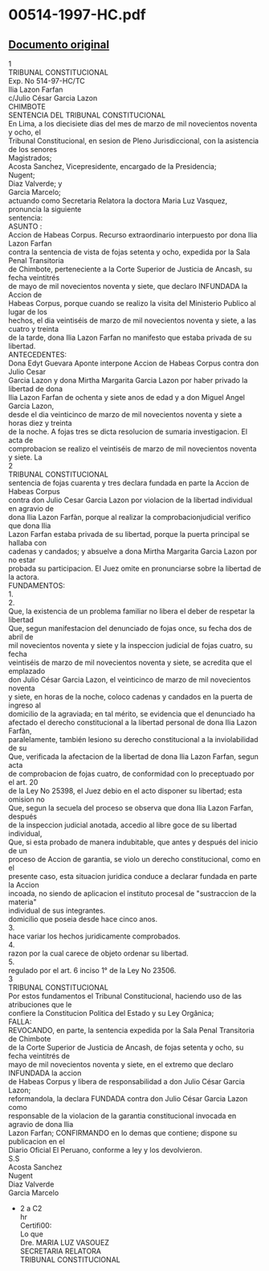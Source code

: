
00514-1997-HC.pdf
=================
  
[Documento original](https://tc.gob.pe/jurisprudencia/1998/00514-1997-HC.pdf)  
---  
1  
TRIBUNAL CONSTITUCIONAL  
Exp. No 514-97-HC/TC  
Ilia Lazon Farfan  
c/Julio César Garcia Lazon  
CHIMBOTE  
SENTENCIA DEL TRIBUNAL CONSTITUCIONAL  
En Lima, a los diecisiete dias del mes de marzo de mil novecientos noventa y ocho, el  
Tribunal Constitucional, en sesion de Pleno Jurisdiccional, con la asistencia de los senores  
Magistrados;  
Acosta Sanchez, Vicepresidente, encargado de la Presidencia;  
Nugent;  
Diaz Valverde; y  
Garcia Marcelo;  
actuando como Secretaria Relatora la doctora Maria Luz Vasquez, pronuncia la siguiente  
sentencia:  
ASUNTO :  
Accion de Habeas Corpus. Recurso extraordinario interpuesto por dona Ilia Lazon Farfan  
contra la sentencia de vista de fojas setenta y ocho, expedida por la Sala Penal Transitoria  
de Chimbote, perteneciente a la Corte Superior de Justicia de Ancash, su fecha veintitrés  
de mayo de mil novecientos noventa y siete, que declaro INFUNDADA la Accion de  
Habeas Corpus, porque cuando se realizo la visita del Ministerio Publico al lugar de los  
hechos, el dia veintiséis de marzo de mil novecientos noventa y siete, a las cuatro y treinta  
de la tarde, dona Ilia Lazon Farfan no manifesto que estaba privada de su libertad.  
ANTECEDENTES:  
Dona Edyt Guevara Aponte interpone Accion de Habeas Corpus contra don Julio Cesar  
Garcia Lazon y dona Mirtha Margarita Garcia Lazon por haber privado la libertad de dona  
Ilia Lazon Farfan de ochenta y siete anos de edad y a don Miguel Angel Garcia Lazon,  
desde el dia veinticinco de marzo de mil novecientos noventa y siete a horas diez y treinta  
de la noche. A fojas tres se dicta resolucion de sumaria investigacion. El acta de  
comprobacion se realizo el veintiséis de marzo de mil novecientos noventa y siete. La  
2  
TRIBUNAL CONSTITUCIONAL  
sentencia de fojas cuarenta y tres declara fundada en parte la Accion de Habeas Corpus  
contra don Julio Cesar Garcia Lazon por violacion de la libertad individual en agravio de  
dona Ilia Lazon Farfàn, porque al realizar la comprobacionjudicial verifico que dona Ilia  
Lazon Farfan estaba privada de su libertad, porque la puerta principal se hallaba con  
cadenas y candados; y absuelve a dona Mirtha Margarita Garcia Lazon por no estar  
probada su participacion. El Juez omite en pronunciarse sobre la libertad de la actora.  
FUNDAMENTOS:  
1.  
2.  
Que, la existencia de un problema familiar no libera el deber de respetar la libertad  
Que, segun manifestacion del denunciado de fojas once, su fecha dos de abril de  
mil novecientos noventa y siete y la inspeccion judicial de fojas cuatro, su fecha  
veintiséis de marzo de mil novecientos noventa y siete, se acredita que el emplazado  
don Julio César Garcia Lazon, el veinticinco de marzo de mil novecientos noventa  
y siete, en horas de la noche, coloco cadenas y candados en la puerta de ingreso al  
domicilio de la agraviada; en tal mérito, se evidencia que el denunciado ha  
afectado el derecho constitucional a la libertad personal de dona Ilia Lazon Farfàn,  
paralelamente, también lesiono su derecho constitucional a la inviolabilidad de su  
Que, verificada la afectacion de la libertad de dona Ilia Lazon Farfan, segun acta  
de comprobacion de fojas cuatro, de conformidad con lo preceptuado por el art. 20  
de la Ley No 25398, el Juez debio en el acto disponer su libertad; esta omision no  
Que, segun la secuela del proceso se observa que dona Ilia Lazon Farfan, después  
de la inspeccion judicial anotada, accedio al libre goce de su libertad individual,  
Que, si esta probado de manera indubitable, que antes y después del inicio de un  
proceso de Accion de garantia, se violo un derecho constitucional, como en el  
presente caso, esta situacion juridica conduce a declarar fundada en parte la Accion  
incoada, no siendo de aplicacion el instituto procesal de "sustraccion de la materia"  
individual de sus integrantes.  
domicilio que poseia desde hace cinco anos.  
3.  
hace variar los hechos juridicamente comprobados.  
4.  
razon por la cual carece de objeto ordenar su libertad.  
5.  
regulado por el art. 6 inciso 1° de la Ley No 23506.  
3  
TRIBUNAL CONSTITUCIONAL  
Por estos fundamentos el Tribunal Constitucional, haciendo uso de las atribuciones que le  
confiere la Constitucion Politica del Estado y su Ley Orgânica;  
FALLA:  
REVOCANDO, en parte, la sentencia expedida por la Sala Penal Transitoria de Chimbote  
de la Corte Superior de Justicia de Ancash, de fojas setenta y ocho, su fecha veintitrés de  
mayo de mil novecientos noventa y siete, en el extremo que declaro INFUNDADA la accion  
de Habeas Corpus y libera de responsabilidad a don Julio César Garcia Lazon;  
reformandola, la declara FUNDADA contra don Julio César Garcia Lazon como  
responsable de la violacion de la garantia constitucional invocada en agravio de dona Ilia  
Lazon Farfan; CONFIRMANDO en lo demas que contiene; dispone su publicacion en el  
Diario Oficial El Peruano, conforme a ley y los devolvieron.  
S.S  
Acosta Sanchez  
Nugent  
Diaz Valverde  
Garcia Marcelo  
- 2 a C2  
hr  
Certifi00:  
Lo que  
Dre. MARIA LUZ VASOUEZ  
SECRETARIA RELATORA  
TRIBUNAL CONSTITUCIONAL